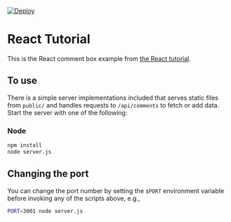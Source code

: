 [![Deploy](https://www.herokucdn.com/deploy/button.png)](https://heroku.com/deploy)

# React Tutorial

This is the React comment box example from [the React tutorial](http://facebook.github.io/react/docs/tutorial.html).

## To use

There is a simple server implementations included that serves static files from `public/` and handles requests to `/api/comments` to fetch or add data. Start the server with one of the following:

### Node

```sh
npm install
node server.js
```

## Changing the port

You can change the port number by setting the `$PORT` environment variable before invoking any of the scripts above, e.g.,

```sh
PORT=3001 node server.js
```
